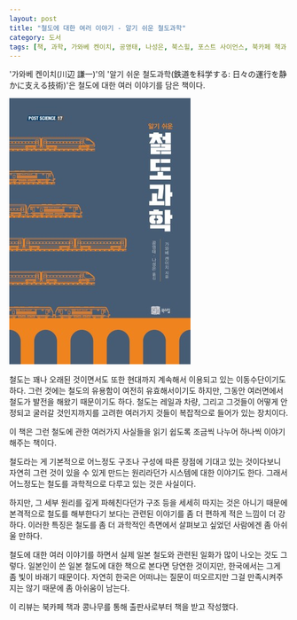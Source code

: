 ```yaml
---
layout: post
title: "철도에 대한 여러 이야기 - 알기 쉬운 철도과학"
category: 도서
tags: [책, 과학, 가와베 켄이치, 공영태, 나성은, 북스힐, 포스트 사이언스, 북카페 책과 콩나무, 서평]
---
```


'가와베 켄이치(川辺 謙一)'의
'알기 쉬운 철도과학(鉄道を科学する: 日々の運行を静かに支える技術)'은
철도에 대한 여러 이야기를 담은 책이다.

![표지](/images/tetsudo-wo-kagaku-suru-book-h480.jpg)

철도는 꽤나 오래된 것이면서도
또한 현대까지 계속해서 이용되고 있는 이동수단이기도 하다.
그런 것에는 철도의 유용함이 여전히 유효해서이기도 하지만,
그동안 여러면에서 철도가 발전을 해왔기 때문이기도 하다.
철도는 레일과 차량, 그리고 그것들이 어떻게 안정되고 굴러갈 것인지까지를 고려한
여러가지 것들이 복잡적으로 들어가 있는 장치이다.

이 책은 그런 철도에 관한 여러가지 사실들을
읽기 쉽도록 조금씩 나누어 하나씩 이야기해주는 책이다.

철도라는 게 기본적으로 어느정도 구조나 구성에 따른 장점에 기대고 있는 것이다보니
자연히 그런 것이 있을 수 있게 만드는 원리라던가 시스템에 대한 이야기도 한다.
그래서 어느정도는 철도를 과학적으로 다루고 있는 것은 사실이다.

하지만, 그 세부 원리를 깊게 파헤친다던가
구조 등을 세세히 따지는 것은 아니기 때문에
본격적으로 철도를 해부한다기 보다는
관련된 이야기를 좀 더 편하게 적은 느낌이 더 강하다.
이러한 특징은 철도를 좀 더 과학적인 측면에서 살펴보고 싶었던 사람에겐 좀 아쉬울 만하다.

철도에 대한 여러 이야기를 하면서 실제 일본 철도와 관련된 일화가 많이 나오는 것도 그렇다.
일본인이 쓴 일본 철도에 대한 책으로 본다면 당연한 것이지만,
한국에서는 그게 좀 빛이 바래기 때문이다.
자연히 한국은 어떠냐는 질문이 떠오르지만
그걸 만족시켜주지는 않기 때문에 좀 아쉬움이 남는다.



<div class="im im-info">
이 리뷰는 북카페 책과 콩나무를 통해 출판사로부터 책을 받고 작성했다.
</div>
